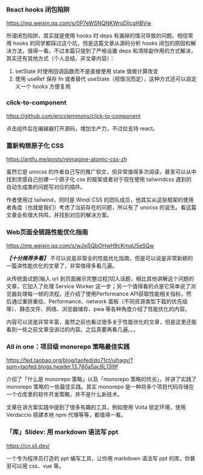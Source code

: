### React hooks 闭包陷阱
https://mp.weixin.qq.com/s/0P7eWSNQNKWroDIlcgHBVw

所谓闭包陷阱，其实就是使用 hooks 时 deps 有漏掉的情况导致的问题。相信常用 hooks 的同学都踩过这个坑，但是这篇文章从源码分析 hooks 闭包的原因和解决方法，值得一看。不过本篇只提到了严格设置 deps 和清除副作用的方式解决，其实还有其他方式（个人总结，非文章内容）：
1. setState 时使用回调函数而不是直接使用 state 值做计算改变
2. 使用 useRef 保存 fn 或者替代 useState（视情况而定），这种方式还可以自定义一个 hooks 方便复用

### click-to-component
https://github.com/ericclemmons/click-to-component

点击组件后在编辑器打开源码，增加生产力，不过仅支持 react。

### 重新构想原子化 CSS
https://antfu.me/posts/reimagine-atomic-css-zh

虽然它是 unocss 的作者自己写的推广软文，但非常值得多次阅读，甚至可以从中找到灵感自己创建一个原子化 css 的框架或者对于现在使用 tailwindcss 遇到的自动生成类的问题写对应的插件。

作者使用过 tailwind，同时是 Windi CSS 的团队成员，他其实从这些框架的使用者角度（也就是我们）考虑了当前存在的问题，所以有了 unocss 的诞生。看这篇文章会有很大共鸣，并找到对应的解决方案。

### Web页面全链路性能优化指南
https://mp.weixin.qq.com/s/wJxj5QbOHwH9cKmqU5eSQw

***【十分推荐多看】***
不可以说是非常全的性能优化指南，但是可以说是非常新颖的一篇讲性能优化的文章了，非常值得多看几遍。

从传统面试题[输入 url 到页面展示完整过程]切入话题，相比其他讲解这个问题的文章，它加入了处理 Service Worker 这一步；另一个值得看的点是它简单说了浏览器处理每一帧的流程。还介绍了使用Performance API获取性能相关指标，然后通过重排重绘、Performance、network 面板（不同资源类型下载的优先级等）、静态文件、网络、浏览器储存、pwa 等各种角度介绍了性能优化的内容。

内容可以说是非常丰富，虽然之前也看过很多关于性能优化的文章，但是这里还能看到一些之前文章没讲过的内容。之后真要再看几遍。。。

### All in one：项目级 monorepo 策略最佳实践
https://fed.taobao.org/blog/taofed/do71ct/uihagy/?spm=taofed.blogs.header.13.760a5ac8L13I9f

介绍了「什么是 monorepo 策略」以及「monorepo 策略的优劣」，并讲了实践了 monorepo 策略的一些最佳实践。其实 monorepo 是一种将多个项目代码存储在一个仓库里的软件开发策略，并不是什么新技术。

文章在讲方案实践中提到了很多有趣的工具，例如使用 Volta 锁定环境，使用 Verdaccio 搭建本地 npm 代理等等，都值得一看。

### 「库」Slidev: 用 markdown 语法写 ppt
https://cn.sli.dev/

一个专为程序员打造的 ppt 编写工具，让你用 markdown 语法写 ppt 的库，你甚至可以用 css、vue 等。